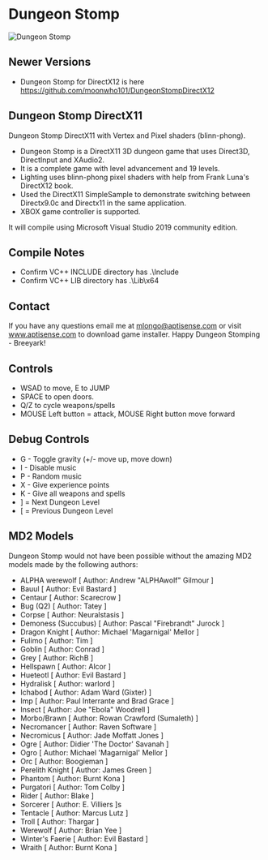 # Dungeon Stomp

![Dungeon Stomp](../main/Textures/screenshot.jpg)

## Newer Versions
* Dungeon Stomp for DirectX12 is here https://github.com/moonwho101/DungeonStompDirectX12

## Dungeon Stomp DirectX11
Dungeon Stomp DirectX11 with Vertex and Pixel shaders (blinn-phong).

* Dungeon Stomp is a DirectX11 3D dungeon game that uses Direct3D, DirectInput and XAudio2.
* It is a complete game with level advancement and 19 levels.
* Lighting uses blinn-phong pixel shaders with help from Frank Luna's DirectX12 book.
* Used the DirectX11 SimpleSample to demonstrate switching between Directx9.0c and Directx11 in the same application.
* XBOX game controller is supported.

It will compile using Microsoft Visual Studio 2019 community edition.

## Compile Notes
* Confirm VC++ INCLUDE directory has .\Include
* Confirm VC++ LIB directory has .\Lib\x64

## Contact
If you have any questions email me at mlongo@aptisense.com or visit www.aptisense.com to download game installer.
Happy Dungeon Stomping - Breeyark!

## Controls
* WSAD to move, E to JUMP
* SPACE to open doors.
* Q/Z to cycle weapons/spells
* MOUSE Left button = attack, MOUSE Right button move forward

## Debug Controls
* G - Toggle gravity (+/- move up, move down)
* I - Disable music
* P - Random music
* X - Give experience points
* K - Give all weapons and spells
* ] = Next Dungeon Level
* [ = Previous Dungeon Level

## MD2 Models
Dungeon Stomp would not have been possible without the amazing MD2 models made by the following authors:

* ALPHA werewolf [ Author: Andrew "ALPHAwolf" Gilmour ]
* Bauul [ Author: Evil Bastard ]
* Centaur [ Author: Scarecrow ]
* Bug (Q2) [ Author: Tatey ]
* Corpse [ Author: Neuralstasis ]
* Demoness (Succubus) [ Author: Pascal "Firebrandt" Jurock ]
* Dragon Knight [ Author: Michael 'Magarnigal' Mellor ]
* Fulimo [ Author: Tim ]
* Goblin [ Author: Conrad ]
* Grey [ Author: RichB ]
* Hellspawn [ Author: Alcor ]
* Hueteotl [ Author: Evil Bastard ]
* Hydralisk [ Author: warlord ]
* Ichabod [ Author: Adam Ward (Gixter) ]
* Imp [ Author: Paul Interrante and Brad Grace ]
* Insect [ Author: Joe "Ebola" Woodrell ]
* Morbo/Brawn [ Author: Rowan Crawford (Sumaleth) ]
* Necromancer [ Author: Raven Software ]
* Necromicus [ Author: Jade Moffatt Jones ]
* Ogre [ Author: Didier 'The Doctor' Savanah ]
* Ogro [ Author: Michael 'Magarnigal' Mellor ]
* Orc [ Author: Boogieman ]
* Perelith Knight [ Author: James Green ]
* Phantom [ Author: Burnt Kona ]
* Purgatori [ Author: Tom Colby ]
* Rider [ Author: Blake ]
* Sorcerer [ Author: E. Villiers ]s
* Tentacle [ Author: Marcus Lutz ]
* Troll [ Author: Thargar ]
* Werewolf [ Author: Brian Yee ]
* Winter's Faerie [ Author: Evil Bastard ]
* Wraith [ Author: Burnt Kona ]
